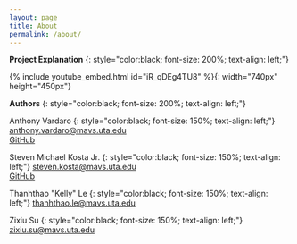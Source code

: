 ```yaml
---
layout: page
title: About
permalink: /about/
---
```


**Project Explanation**
{: style="color:black; font-size: 200%; text-align: left;"}

{% include youtube_embed.html id="iR_qDEg4TU8" %}{: width="740px" height="450px"}

**Authors**
{: style="color:black; font-size: 200%; text-align: left;"}

Anthony Vardaro
{: style="color:black; font-size: 150%; text-align: left;"}
<anthony.vardaro@mavs.uta.edu>\
[GitHub](https://github.com/vardaro)

Steven Michael Kosta Jr.
{: style="color:black; font-size: 150%; text-align: left;"}
<steven.kosta@mavs.uta.edu>\
[GitHub](https://github.com/SMichaelKosta)

Thanhthao "Kelly" Le
{: style="color:black; font-size: 150%; text-align: left;"}
<thanhthao.le@mavs.uta.edu>

Zixiu Su
{: style="color:black; font-size: 150%; text-align: left;"}
<zixiu.su@mavs.uta.edu>
